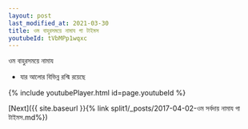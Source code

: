 ```yaml
---
layout: post
last_modified_at: 2021-03-30
title: ওম বাহুরসময়ে নামায গা টাইমস
youtubeId: tVbMPp1wqxc
---
```

 
 
 ওম বাহুরসময়ে নামায  
 
 -  যার আলোর বিভিন্ন রশ্মি রয়েছে 
 
  
 
  
 
 
 
 
 
 


{% include youtubePlayer.html id=page.youtubeId %}
 
[Next]({{ site.baseurl }}{% link  split1/_posts/2017-04-02-ওম সর্বদায় নামায গা টাইমস.md%})
 
